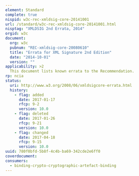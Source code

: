 ```yaml
---
element: Standard
complete: true
nispid: w3c-rec-xmldsig-core-20141001
url: /standard/w3c-rec-xmldsig-core-20141001.html
nisptag: "XMLDSIG 2nd Errata, 2014"
orgid: w3c
document:
  org: w3c
  pubnum: "REC-xmldsig-core-20080610"
  title: "Errata for XML Signature 2nd Edition"
  date: "2014-10-01"
  version: ""
applicability: >2
  This document lists known errata to the Recommendation.
rp: ncia
status:
  uri: http://www.w3.org/2008/06/xmldsigcore-errata.html
  history: 
    - flag: added
      date: 2017-01-17
      rfcp: 9-2
      version: 10.0
    - flag: deleted
      date: 2017-01-26
      rfcp: 9-21
      version: 10.0
    - flag: changed
      date: 2017-04-18
      rfcp: 9-15
      version: 10.0
uuid: 780f0bfd-5b8f-4c4b-ba69-342cde2e6ff0
coverdocument:
consumers:
  - binding-crypto-cryptographic-artefact-binding
---
```

